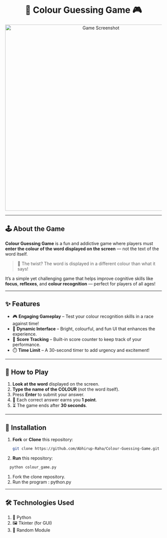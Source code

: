 <h1 align="center">🎨 Colour Guessing Game 🎮</h1>

<p align="center">
  <img src="https://github.com/Abhirup-Raha/Colour-Guessing-Game/assets/141893158/88b010ca-b94c-48ee-9703-2ba326c63fd0" width="600" alt="Game Screenshot">
</p>

---

## 🕹️ About the Game

**Colour Guessing Game** is a fun and addictive game where players must **enter the colour of the word displayed on the screen** — not the text of the word itself.

> 🧠 The twist? The word is displayed in a different colour than what it says!

It’s a simple yet challenging game that helps improve cognitive skills like **focus**, **reflexes**, and **colour recognition** — perfect for players of all ages!

---

## ✨ Features

- 🎮 **Engaging Gameplay** – Test your colour recognition skills in a race against time!
- 🎨 **Dynamic Interface** – Bright, colourful, and fun UI that enhances the experience.
- 🧮 **Score Tracking** – Built-in score counter to keep track of your performance.
- ⏱️ **Time Limit** – A 30-second timer to add urgency and excitement!

---

## 📝 How to Play

1. **Look at the word** displayed on the screen.
2. **Type the name of the COLOUR** (not the word itself).
3. Press **Enter** to submit your answer.
4. 🎯 Each correct answer earns you **1 point**.
5. ⏳ The game ends after **30 seconds**.

---

## 🚀 Installation

1. **Fork** or **Clone** this repository:
   ```bash
   git clone https://github.com/Abhirup-Raha/Colour-Guessing-Game.git
   ```

2. **Run** this repository:
  ```bash
    python colour_game.py
  ```
   
1. Fork the clone repository.
2. Run the program : python.py

---

## 🛠️ Technologies Used
1. 🐍 Python
2. 🖼️ Tkinter (for GUI)
3. 🎲 Random Module


